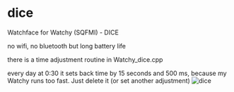 # dice
Watchface for Watchy (SQFMI) - DICE

no wifi, no bluetooth but long battery life

there is a time adjustment routine in Watchy_dice.cpp

every day at 0:30 it sets back time by 15 seconds and 500 ms, because my Watchy runs too fast. Just delete it (or set another adjustment)
![dice](https://github.com/MartMarq/dice/assets/139223739/f91711f2-f808-4c18-844b-d7cf81e10934)
